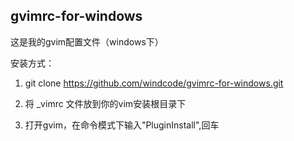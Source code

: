 ## gvimrc-for-windows
这是我的gvim配置文件（windows下）

安装方式：

1. git clone https://github.com/windcode/gvimrc-for-windows.git

2. 将 _vimrc 文件放到你的vim安装根目录下

3. 打开gvim，在命令模式下输入"PluginInstall",回车
